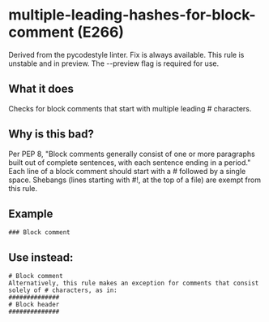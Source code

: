 # multiple-leading-hashes-for-block-comment (E266)
Derived from the pycodestyle linter.
Fix is always available.
This rule is unstable and in preview. The --preview flag is required for use.
## What it does
Checks for block comments that start with multiple leading # characters.
## Why is this bad?
Per PEP 8, "Block comments generally consist of one or more paragraphs built
out of complete sentences, with each sentence ending in a period."
Each line of a block comment should start with a # followed by a single space.
Shebangs (lines starting with #!, at the top of a file) are exempt from this
rule.
## Example
```
### Block comment
```
## Use instead:
```
# Block comment
Alternatively, this rule makes an exception for comments that consist
solely of # characters, as in:
##############
# Block header
##############
```